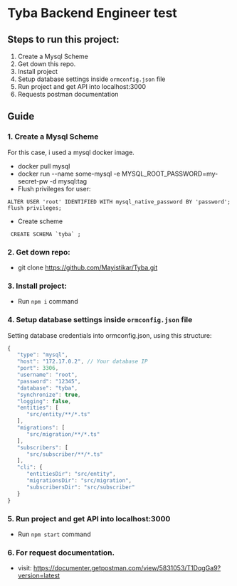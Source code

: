 # Tyba Backend Engineer test

## Steps to run this project:

1. Create a Mysql Scheme
2. Get down this repo.
3. Install project
4. Setup database settings inside `ormconfig.json` file
5. Run project and get API into localhost:3000
6. Requests postman documentation

## Guide

### 1. Create a Mysql Scheme
For this case, i used a mysql docker image.
- docker pull mysql
- docker run --name some-mysql -e MYSQL_ROOT_PASSWORD=my-secret-pw -d mysql:tag
- Flush privileges for user: 
```
ALTER USER 'root' IDENTIFIED WITH mysql_native_password BY 'password';
flush privileges;
```
- Create scheme
```
 CREATE SCHEMA `tyba` ;
```
### 2. Get down repo:
- git clone https://github.com/Mayistikar/Tyba.git

### 3. Install project:
- Run `npm i` command

### 4. Setup database settings inside `ormconfig.json` file
Setting database credentials into ormconfig.json, using this structure:
```Javascript
{
   "type": "mysql",
   "host": "172.17.0.2", // Your database IP
   "port": 3306,
   "username": "root",
   "password": "12345",
   "database": "tyba",
   "synchronize": true,
   "logging": false,
   "entities": [
      "src/entity/**/*.ts"
   ],
   "migrations": [
      "src/migration/**/*.ts"
   ],
   "subscribers": [
      "src/subscriber/**/*.ts"
   ],
   "cli": {
      "entitiesDir": "src/entity",
      "migrationsDir": "src/migration",
      "subscribersDir": "src/subscriber"
   }
}
```
### 5. Run project and get API into localhost:3000
- Run `npm start` command

### 6. For request documentation.
- visit: https://documenter.getpostman.com/view/5831053/T1DqgGa9?version=latest
